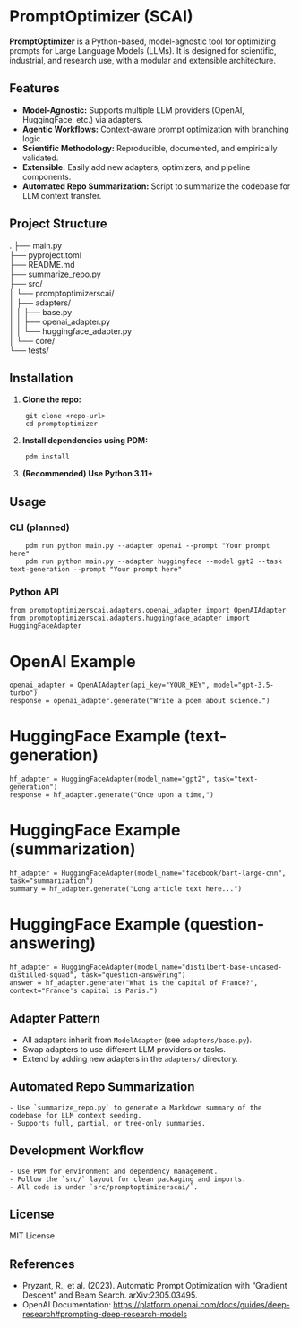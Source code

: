 # PromptOptimizer (SCAI)

**PromptOptimizer** is a Python-based, model-agnostic tool for optimizing prompts for Large Language Models (LLMs). It is designed for scientific, industrial, and research use, with a modular and extensible architecture.

## Features

- **Model-Agnostic:** Supports multiple LLM providers (OpenAI, HuggingFace, etc.) via adapters.
- **Agentic Workflows:** Context-aware prompt optimization with branching logic.
- **Scientific Methodology:** Reproducible, documented, and empirically validated.
- **Extensible:** Easily add new adapters, optimizers, and pipeline components.
- **Automated Repo Summarization:** Script to summarize the codebase for LLM context transfer.

## Project Structure

.
├── main.py  
├── pyproject.toml  
├── README.md  
├── summarize_repo.py  
├── src/  
│   └── promptoptimizerscai/  
│       ├── adapters/  
│       │   ├── base.py  
│       │   ├── openai_adapter.py  
│       │   └── huggingface_adapter.py  
│       └── core/  
└── tests/  

## Installation

1. **Clone the repo:**
```
    git clone <repo-url>
    cd promptoptimizer
```

2. **Install dependencies using PDM:**
```
    pdm install
```

3. **(Recommended) Use Python 3.11+**

## Usage

### CLI (planned)
```
    pdm run python main.py --adapter openai --prompt "Your prompt here"
    pdm run python main.py --adapter huggingface --model gpt2 --task text-generation --prompt "Your prompt here"
```

### Python API
```
from promptoptimizerscai.adapters.openai_adapter import OpenAIAdapter  
from promptoptimizerscai.adapters.huggingface_adapter import HuggingFaceAdapter
```

# OpenAI Example  
```
openai_adapter = OpenAIAdapter(api_key="YOUR_KEY", model="gpt-3.5-turbo")  
response = openai_adapter.generate("Write a poem about science.")
```

# HuggingFace Example (text-generation)  
```
hf_adapter = HuggingFaceAdapter(model_name="gpt2", task="text-generation")  
response = hf_adapter.generate("Once upon a time,")
```

# HuggingFace Example (summarization)  
```
hf_adapter = HuggingFaceAdapter(model_name="facebook/bart-large-cnn", task="summarization")  
summary = hf_adapter.generate("Long article text here...")
```

# HuggingFace Example (question-answering)  
```
hf_adapter = HuggingFaceAdapter(model_name="distilbert-base-uncased-distilled-squad", task="question-answering")  
answer = hf_adapter.generate("What is the capital of France?", context="France's capital is Paris.")
```

## Adapter Pattern

- All adapters inherit from `ModelAdapter` (see `adapters/base.py`).
- Swap adapters to use different LLM providers or tasks.
- Extend by adding new adapters in the `adapters/` directory.

## Automated Repo Summarization
```
- Use `summarize_repo.py` to generate a Markdown summary of the codebase for LLM context seeding.
- Supports full, partial, or tree-only summaries.
```

## Development Workflow
```
- Use PDM for environment and dependency management.
- Follow the `src/` layout for clean packaging and imports.
- All code is under `src/promptoptimizerscai/`.
```

## License

MIT License

## References

- Pryzant, R., et al. (2023). Automatic Prompt Optimization with “Gradient Descent” and Beam Search. arXiv:2305.03495.
- OpenAI Documentation: https://platform.openai.com/docs/guides/deep-research#prompting-deep-research-models
